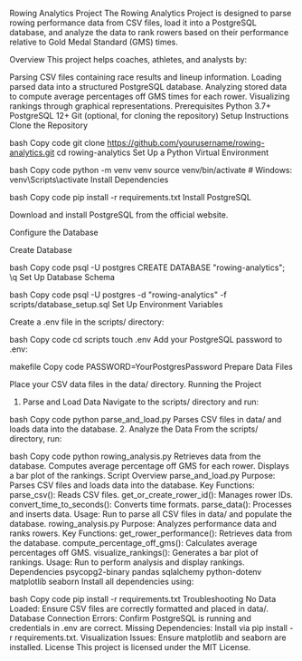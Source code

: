 Rowing Analytics Project
The Rowing Analytics Project is designed to parse rowing performance data from CSV files, load it into a PostgreSQL database, and analyze the data to rank rowers based on their performance relative to Gold Medal Standard (GMS) times.

Overview
This project helps coaches, athletes, and analysts by:

Parsing CSV files containing race results and lineup information.
Loading parsed data into a structured PostgreSQL database.
Analyzing stored data to compute average percentages off GMS times for each rower.
Visualizing rankings through graphical representations.
Prerequisites
Python 3.7+
PostgreSQL 12+
Git (optional, for cloning the repository)
Setup Instructions
Clone the Repository

bash
Copy code
git clone https://github.com/yourusername/rowing-analytics.git
cd rowing-analytics
Set Up a Python Virtual Environment

bash
Copy code
python -m venv venv
source venv/bin/activate  # Windows: venv\Scripts\activate
Install Dependencies

bash
Copy code
pip install -r requirements.txt
Install PostgreSQL

Download and install PostgreSQL from the official website.

Configure the Database

Create Database

bash
Copy code
psql -U postgres
CREATE DATABASE "rowing-analytics";
\q
Set Up Database Schema

bash
Copy code
psql -U postgres -d "rowing-analytics" -f scripts/database_setup.sql
Set Up Environment Variables

Create a .env file in the scripts/ directory:

bash
Copy code
cd scripts
touch .env
Add your PostgreSQL password to .env:

makefile
Copy code
PASSWORD=YourPostgresPassword
Prepare Data Files

Place your CSV data files in the data/ directory.
Running the Project
1. Parse and Load Data
Navigate to the scripts/ directory and run:

bash
Copy code
python parse_and_load.py
Parses CSV files in data/ and loads data into the database.
2. Analyze the Data
From the scripts/ directory, run:

bash
Copy code
python rowing_analysis.py
Retrieves data from the database.
Computes average percentage off GMS for each rower.
Displays a bar plot of the rankings.
Script Overview
parse_and_load.py
Purpose: Parses CSV files and loads data into the database.
Key Functions:
parse_csv(): Reads CSV files.
get_or_create_rower_id(): Manages rower IDs.
convert_time_to_seconds(): Converts time formats.
parse_data(): Processes and inserts data.
Usage: Run to parse all CSV files in data/ and populate the database.
rowing_analysis.py
Purpose: Analyzes performance data and ranks rowers.
Key Functions:
get_rower_performance(): Retrieves data from the database.
compute_percentage_off_gms(): Calculates average percentages off GMS.
visualize_rankings(): Generates a bar plot of rankings.
Usage: Run to perform analysis and display rankings.
Dependencies
psycopg2-binary
pandas
sqlalchemy
python-dotenv
matplotlib
seaborn
Install all dependencies using:

bash
Copy code
pip install -r requirements.txt
Troubleshooting
No Data Loaded: Ensure CSV files are correctly formatted and placed in data/.
Database Connection Errors: Confirm PostgreSQL is running and credentials in .env are correct.
Missing Dependencies: Install via pip install -r requirements.txt.
Visualization Issues: Ensure matplotlib and seaborn are installed.
License
This project is licensed under the MIT License.